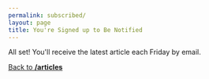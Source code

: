 ```yaml
---
permalink: subscribed/
layout: page
title: You're Signed up to Be Notified
---
```


All set! You'll receive the latest article each Friday by email.

[Back to **/articles**](/articles)
